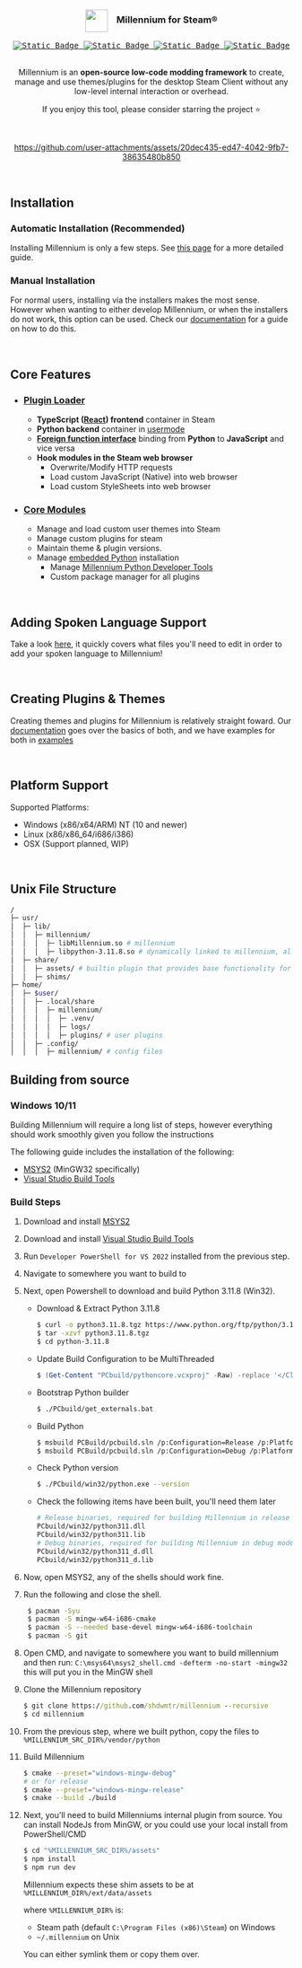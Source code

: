<div align="center">
<!-- <img src="https://i.imgur.com/9qYPFSA.png" alt="Alt text" width="40">
  ## Millennium for Steam® -->

<h3><img align="center" height="40" src="https://i.imgur.com/9qYPFSA.png"> &nbsp; &nbsp;Millennium for Steam®</h3>


<kbd>
  <a href="https://steambrew.app/discord">
      <img alt="Static Badge" src="https://img.shields.io/badge/discord-green?labelColor=151B23&color=151B23&style=for-the-badge&logo=discord&logoColor=white" href="#">
  </a>
</kbd>
<kbd>
  <a href="https://steambrew.app">
      <img alt="Static Badge" src="https://img.shields.io/badge/website-green?labelColor=151B23&color=151B23&style=for-the-badge&logo=firefoxbrowser&logoColor=white" href="#">
  </a>
</kbd>
<kbd>
  <a href="https://docs.steambrew.app">
      <img alt="Static Badge" src="https://img.shields.io/badge/documentation-green?labelColor=151B23&color=151B23&style=for-the-badge&logo=readthedocs&logoColor=white" href="#">
  </a>
</kbd>
<kbd>
  <a href="#"  title="Lines of Code">
      <img alt="Static Badge" src="https://img.shields.io/endpoint?url=https%3A%2F%2Floc-counter.onrender.com%2F%3Frepo%3Dshdwmtr%2Fmillennium%26branch%3Dmain%26languages%3DC%252B%252B%2CC%2520Header%26ignored%3Dvendor&style=for-the-badge&labelColor=%23151B23&color=%23151B23&logo=coderwall&label=%20Lines of Code&logoColor=white">
  </a>
</kbd>

<br>
<br>

Millennium is an **open-source low-code modding framework** to create, manage and use themes/plugins for the desktop Steam Client without any low-level internal interaction or overhead.

If you enjoy this tool, please consider starring the project ⭐

<br>

<!-- credits to https://github.com/clawdius for this intro video -->
https://github.com/user-attachments/assets/20dec435-ed47-4042-9fb7-38635480b850



<br>
</div>

## Installation

### Automatic Installation (Recommended)

  Installing Millennium is only a few steps. See [this page](https://docs.steambrew.app/users/installing#automatic) for a more detailed guide.

### Manual Installation

For normal users, installing via the installers makes the most sense. However when wanting to either develop Millennium, or when the installers do not work, this option can be used. Check our [documentation](https://docs.steambrew.app/users/installing#manual) for a guide on how to do this.

&nbsp;

## Core Features

- ### [Plugin Loader](/src/)
  - **TypeScript ([React](https://react.dev/)) frontend** container in Steam
  - **Python backend** container in [usermode](https://en.wikipedia.org/wiki/User-Mode_Driver_Framework)
  - **[Foreign function interface](https://en.wikipedia.org/wiki/Foreign_function_interface)** binding from **Python** to **JavaScript** and vice versa
  - **Hook modules in the Steam web browser**
    - Overwrite/Modify HTTP requests
    - Load custom JavaScript (Native) into web browser
    - Load custom StyleSheets into web browser
- ### [Core Modules](/assets/)
  - Manage and load custom user themes into Steam
  - Manage custom plugins for steam
  - Maintain theme & plugin versions.
  - Manage [embedded Python](https://www.python.org/downloads/release/python-3118/) installation
    - Manage [Millennium Python Developer Tools](https://pypi.org/project/millennium/)
    - Custom package manager for all plugins

&nbsp;

## Adding Spoken Language Support

Take a look [here](./assets#adding-languages), it quickly covers what files you'll need to edit in order to add your spoken language to Millennium!

&nbsp;

## Creating Plugins & Themes

Creating themes and plugins for Millennium is relatively straight foward. Our [documentation](https://docs.steambrew.app/developers) goes over the basics of both,
and we have examples for both in [examples](./examples)

&nbsp;

## Platform Support


Supported Platforms:

- Windows (x86/x64/ARM) NT (10 and newer)
- Linux (x86/x86_64/i686/i386)
- OSX (Support planned, WIP)

&nbsp;

## Unix File Structure

```bash
/
├─ usr/
│  ├─ lib/
│  │  ├─ millennium/
│  │  │  ├─ libMillennium.so # millennium
│  │  │  ├─ libpython-3.11.8.so # dynamically linked to millennium, allows user plugin backends to run
│  ├─ share/
│  │  ├─ assets/ # builtin plugin that provides base functionality for millennium.
│  │  ├─ shims/
├─ home/
│  ├─ $user/
│  │  ├─ .local/share
│  │  │  ├─ millennium/
│  │  │  │  ├─ .venv/
│  │  │  │  ├─ logs/
│  │  │  │  ├─ plugins/ # user plugins
│  │  ├─ .config/
│  │  │  ├─ millennium/ # config files
```

## Building from source

### Windows 10/11

Building Millennium will require a long list of steps, however everything should work smoothly given you follow the instructions

The following guide includes the installation of the following:
- [MSYS2](https://repo.msys2.org/distrib/x86_64/msys2-x86_64-20241208.exe) (MinGW32 specifically)
- [Visual Studio Build Tools ](https://aka.ms/vs/17/release/vs_BuildTools.exe)

### Build Steps
1. Download and install [MSYS2](https://repo.msys2.org/distrib/x86_64/msys2-x86_64-20241208.exe)
1. Download and install [Visual Studio Build Tools](https://aka.ms/vs/17/release/vs_BuildTools.exe)
1. Run `Developer PowerShell for VS 2022` installed from the previous step.
1. Navigate to somewhere you want to build to
1. Next, open Powershell to download and build Python 3.11.8 (Win32).

    - Download & Extract Python 3.11.8
      ```bash
      $ curl -o python3.11.8.tgz https://www.python.org/ftp/python/3.11.8/Python-3.11.8.tgz
      $ tar -xzvf python3.11.8.tgz
      $ cd python-3.11.8
      ```

    - Update Build Configuration to be MultiThreaded
      ```ps1
      $ (Get-Content "PCbuild/pythoncore.vcxproj" -Raw) -replace '</ClCompile>', '<RuntimeLibrary Condition="`$(Configuration)|`$(Platform)"=="Release|Win32">MultiThreaded</RuntimeLibrary><RuntimeLibrary Condition="`$(Configuration)|`$(Platform)"=="Debug|Win32">MultiThreadedDebug</RuntimeLibrary></ClCompile>' | Set-Content "PCbuild/pythoncore.vcxproj"
      ```

    - Bootstrap Python builder
      ```bash
      $ ./PCbuild/get_externals.bat
      ```

    - Build Python
      ```bash
      $ msbuild PCBuild/pcbuild.sln /p:Configuration=Release /p:Platform=Win32 /p:RuntimeLibrary=MT
      $ msbuild PCBuild/pcbuild.sln /p:Configuration=Debug /p:Platform=Win32 /p:RuntimeLibrary=MT
      ```

    - Check Python version
      ```bash
      $ ./PCbuild/win32/python.exe --version
      ```

    - Check the following items have been built, you'll need them later
      ```bash
      # Release binaries, required for building Millennium in release mode
      PCbuild/win32/python311.dll
      PCbuild/win32/python311.lib
      # Debug binaries, required for building Millennium in debug mode
      PCbuild/win32/python311_d.dll
      PCbuild/win32/python311_d.lib
      ```

1. Now, open MSYS2, any of the shells should work fine.
1. Run the following and close the shell.
   ```bash
    $ pacman -Syu
    $ pacman -S mingw-w64-i686-cmake
    $ pacman -S --needed base-devel mingw-w64-i686-toolchain
    $ pacman -S git
   ```
1. Open CMD, and navigate to somewhere you want to build millennium and then run:
`C:\msys64\msys2_shell.cmd -defterm -no-start -mingw32` this will put you in the MinGW shell
1. Clone the Millennium repository
    ```cmd
    $ git clone https://github.com/shdwmtr/millennium --recursive
    $ cd millennium
    ```
1. From the previous step, where we built python, copy the files to `%MILLENNIUM_SRC_DIR%/vendor/python`
1. Build Millennium
    ```bash
    $ cmake --preset="windows-mingw-debug"
    # or for release
    $ cmake --preset="windows-mingw-release"
    $ cmake --build ./build
    ```

1. Next, you'll need to build Millenniums internal plugin from source.
You can install NodeJs from MinGW, or you could use your local install from PowerShell/CMD

    ```bash
    $ cd "%MILLENNIUM_SRC_DIR%/assets"
    $ npm install
    $ npm run dev
    ```

    Millennium expects these shim assets to be at `%MILLENNIUM_DIR%/ext/data/assets`

    where `%MILLENNIUM_DIR%` is:
    - Steam path (default `C:\Program Files (x86)\Steam`) on Windows
    - `~/.millennium` on Unix

    You can either symlink them or copy them over.



